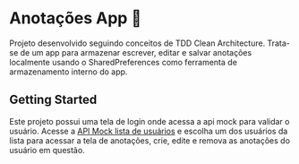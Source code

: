 # Anotações App 📒

Projeto desenvolvido seguindo conceitos de TDD Clean Architecture. Trata-se de um app para armazenar escrever, editar e salvar anotações localmente usando o SharedPreferences como ferramenta de armazenamento interno do app.

## Getting Started

Este projeto possui uma tela de login onde acessa a api mock para validar o usuário. Acesse a [API Mock lista de usuários](https://65477416902874dff3ac4fc4.mockapi.io/usuario/) e escolha um dos usuários da lista para acessar a tela de anotações, crie, edite e remova as anotações do usuário em questão.







